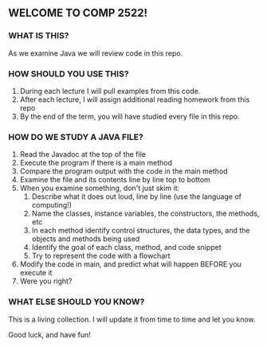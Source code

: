 ## WELCOME TO COMP 2522!

### WHAT IS THIS?
As we examine Java we will review code in this repo.

### HOW SHOULD YOU USE THIS?
1. During each lecture I will pull examples from this code. 
2. After each lecture, I will assign additional reading homework from this repo
3. By the end of the term, you will have studied every file in this repo.

### HOW DO WE STUDY A JAVA FILE?
1. Read the Javadoc at the top of the file
2. Execute the program  if there is a main method
3. Compare the program output with the code in the main method
4. Examine the file and its contents line by line top to bottom
5. When you examine something, don't just skim it:
   1. Describe what it does out loud, line by line (use the language of computing!)
   2. Name the classes, instance variables, the constructors, the methods, etc
   3. In each method identify control structures, the data types, and the objects and methods being used
   4. Identify the goal of each class, method, and code snippet
   5. Try to represent the code with a flowchart
6. Modify the code in main, and predict what will happen BEFORE you execute it
7. Were you right?

### WHAT ELSE SHOULD YOU KNOW?
This is a living collection. I will update it from time to time and let you know.


Good luck, and have fun!
